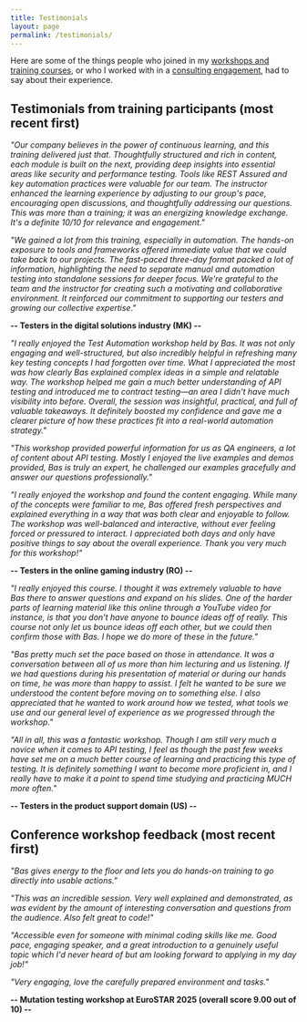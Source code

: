 ```yaml
---
title: Testimonials
layout: page
permalink: /testimonials/
---
```

Here are some of the things people who joined in my [workshops and training courses](/training/), or who I worked with in a [consulting engagement](/consulting/), had to say about their experience.

## Testimonials from training participants (most recent first)

_"Our company believes in the power of continuous learning, and this training delivered just that. Thoughtfully structured and rich in content, each module is built on the next, providing deep insights into essential areas like security and performance testing. Tools like REST Assured and key automation practices were valuable for our team. The instructor enhanced the learning experience by adjusting to our group's pace, encouraging open discussions, and thoughtfully addressing our questions. This was more than a training; it was an energizing knowledge exchange. It's a definite 10/10 for relevance and engagement."_

_"We gained a lot from this training, especially in automation. The hands-on exposure to tools and frameworks offered immediate value that we could take back to our projects. The fast-paced three-day format packed a lot of information, highlighting the need to separate manual and automation testing into standalone sessions for deeper focus. We're grateful to the team and the instructor for creating such a motivating and collaborative environment. It reinforced our commitment to supporting our testers and growing our collective expertise."_

**-- Testers in the digital solutions industry (MK) --**

_"I really enjoyed the Test Automation workshop held by Bas. It was not only engaging and well-structured, but also incredibly helpful in refreshing many key testing concepts I had forgotten over time.  What I appreciated the most was how clearly Bas explained complex ideas in a simple and relatable way. The workshop helped me gain a much better understanding of API testing and introduced me to contract testing—an area I didn't have much visibility into before.  Overall, the session was insightful, practical, and full of valuable takeaways. It definitely boosted my confidence and gave me a clearer picture of how these practices fit into a real-world automation strategy."_

_"This workshop provided powerful information for us as QA engineers, a lot of content about API testing. Mostly I enjoyed the live examples and demos provided, Bas is truly an expert, he challenged our examples gracefully and answer our questions professionally."_

_"I really enjoyed the workshop and found the content engaging. While many of the concepts were familiar to me, Bas offered fresh perspectives and explained everything in a way that was both clear and enjoyable to follow. The workshop was well-balanced and interactive, without ever feeling forced or pressured to interact. I appreciated both days and only have positive things to say about the overall experience. Thank you very much for this workshop!"_

**-- Testers in the online gaming industry (RO) --**

_"I really enjoyed this course. I thought it was extremely valuable to have Bas there to answer questions and expand on his slides. One of the harder parts of learning material like this online through a YouTube video for instance, is that you don't have anyone to bounce ideas off of really. This course not only let us bounce ideas off each other, but we could then confirm those with Bas. I hope we do more of these in the future."_

_"Bas pretty much set the pace based on those in attendance. It was a conversation between all of us more than him lecturing and us listening. If we had questions during his presentation of material or during our hands on time, he was more than happy to assist. I felt he wanted to be sure we understood the content before moving on to something else. I also appreciated that he wanted to work around how we tested, what tools we use and our general level of experience as we progressed through the workshop."_

_"All in all, this was a fantastic workshop. Though I am still very much a novice when it comes to API testing, I feel as though the past few weeks have set me on a much better course of learning and practicing this type of testing. It is definitely something I want to become more proficient in, and I really have to make it a point to spend time studying and practicing MUCH more often."_

**-- Testers in the product support domain (US) --**

## Conference workshop feedback (most recent first)

_"Bas gives energy to the floor and lets you do hands-on training to go directly into usable actions."_

_"This was an incredible session. Very well explained and demonstrated, as was evident by the amount of interesting conversation and questions from the audience. Also felt great to code!"_

_"Accessible even for someone with minimal coding skills like me. Good pace, engaging speaker, and a great introduction to a genuinely useful topic which I'd never heard of but am looking forward to applying in my day job!"_

_"Very engaging, love the carefully prepared environment and tasks."_

**-- Mutation testing workshop at EuroSTAR 2025 (overall score 9.00 out of 10) --**
